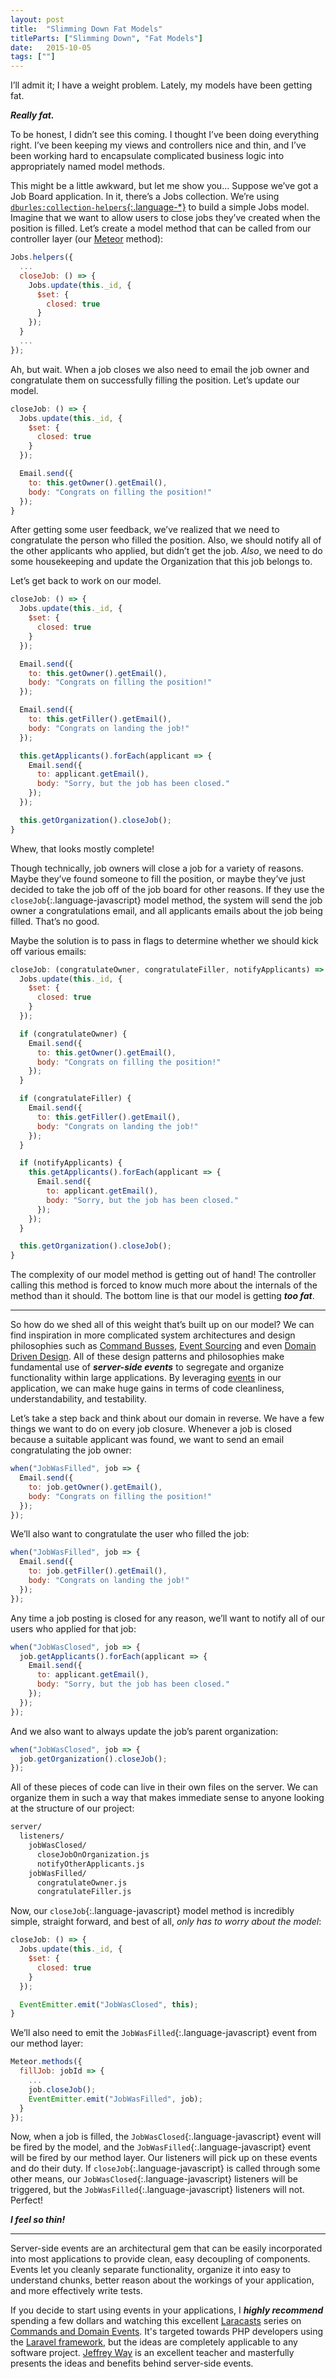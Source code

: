 ```yaml
---
layout: post
title:  "Slimming Down Fat Models"
titleParts: ["Slimming Down", "Fat Models"]
date:   2015-10-05
tags: [""]
---
```


I’ll admit it; I have a weight problem. Lately, my models have been getting fat.

___Really fat.___

To be honest, I didn’t see this coming. I thought I’ve been doing everything right. I’ve been keeping my views and controllers nice and thin, and I’ve been working hard to encapsulate complicated business logic into appropriately named model methods.

This might be a little awkward, but let me show you... Suppose we’ve got a Job Board application. In it, there’s a Jobs collection. We’re using [`dburles:collection-helpers`{:.language-*}](https://github.com/dburles/meteor-collection-helpers) to build a simple Jobs model. Imagine that we want to allow users to close jobs they’ve created when the position is filled. Let’s create a model method that can be called from our controller layer (our [Meteor](https://www.meteor.com/) method):

~~~ javascript
Jobs.helpers({
  ...
  closeJob: () => {
    Jobs.update(this._id, {
      $set: {
        closed: true
      }
    });
  }
  ...
});
~~~

Ah, but wait. When a job closes we also need to email the job owner and congratulate them on successfully filling the position. Let’s update our model.

~~~ javascript
closeJob: () => {
  Jobs.update(this._id, {
    $set: {
      closed: true
    }
  });

  Email.send({
    to: this.getOwner().getEmail(),
    body: "Congrats on filling the position!"
  });
}
~~~

After getting some user feedback, we’ve realized that we need to congratulate the person who filled the position. Also, we should notify all of the other applicants who applied, but didn’t get the job. _Also_, we need to do some housekeeping and update the Organization that this job belongs to.

Let’s get back to work on our model.

~~~ javascript
closeJob: () => {
  Jobs.update(this._id, {
    $set: {
      closed: true
    }
  });

  Email.send({
    to: this.getOwner().getEmail(),
    body: "Congrats on filling the position!"
  });

  Email.send({
    to: this.getFiller().getEmail(),
    body: "Congrats on landing the job!"
  });

  this.getApplicants().forEach(applicant => {
    Email.send({
      to: applicant.getEmail(),
      body: "Sorry, but the job has been closed."
    });
  });

  this.getOrganization().closeJob();
}
~~~

Whew, that looks mostly complete!

Though technically, job owners will close a job for a variety of reasons. Maybe they’ve found someone to fill the position, or maybe they’ve just decided to take the job off of the job board for other reasons. If they use the `closeJob`{:.language-javascript} model method, the system will send the job owner a congratulations email, and all applicants emails about the job being filled. That’s no good.

Maybe the solution is to pass in flags to determine whether we should kick off various emails:

~~~ javascript
closeJob: (congratulateOwner, congratulateFiller, notifyApplicants) => {
  Jobs.update(this._id, {
    $set: {
      closed: true
    }
  });

  if (congratulateOwner) {
    Email.send({
      to: this.getOwner().getEmail(),
      body: "Congrats on filling the position!"
    });
  }

  if (congratulateFiller) {
    Email.send({
      to: this.getFiller().getEmail(),
      body: "Congrats on landing the job!"
    });
  }

  if (notifyApplicants) {
    this.getApplicants().forEach(applicant => {
      Email.send({
        to: applicant.getEmail(),
        body: "Sorry, but the job has been closed."
      });
    });
  }

  this.getOrganization().closeJob();
}
~~~

The complexity of our model method is getting out of hand! The controller calling this method is forced to know much more about the internals of the method than it should. The bottom line is that our model is getting ___too fat___.

<hr/>

So how do we shed all of this weight that’s built up on our model? We can find inspiration in more complicated system architectures and design philosophies such as [Command Busses](http://laravel.com/docs/5.0/bus), [Event Sourcing](http://martinfowler.com/eaaDev/EventSourcing.html) and even [Domain Driven Design](http://martinfowler.com/tags/domain%20driven%20design.html). All of these design patterns and philosophies make fundamental use of ___server-side events___ to segregate and organize functionality within large applications. By leveraging [events](https://nodejs.org/api/events.html) in our application, we can make huge gains in terms of code cleanliness, understandability, and testability.

Let’s take a step back and think about our domain in reverse. We have a few things we want to do on every job closure. Whenever a job is closed because a suitable applicant was found, we want to send an email congratulating the job owner:

~~~ javascript
when("JobWasFilled", job => {
  Email.send({
    to: job.getOwner().getEmail(),
    body: "Congrats on filling the position!"
  });
});
~~~

We’ll also want to congratulate the user who filled the job:

~~~ javascript
when("JobWasFilled", job => {
  Email.send({
    to: job.getFiller().getEmail(),
    body: "Congrats on landing the job!"
  });
});
~~~

Any time a job posting is closed for any reason, we’ll want to notify all of our users who applied for that job:

~~~ javascript
when("JobWasClosed", job => {
  job.getApplicants().forEach(applicant => {
    Email.send({
      to: applicant.getEmail(),
      body: "Sorry, but the job has been closed."
    });
  });
});
~~~

And we also want to always update the job’s parent organization:

~~~ javascript
when("JobWasClosed", job => {
  job.getOrganization().closeJob();
});
~~~

All of these pieces of code can live in their own files on the server. We can organize them in such a way that makes immediate sense to anyone looking at the structure of our project:

~~~ bash
server/
  listeners/
    jobWasClosed/
      closeJobOnOrganization.js
      notifyOtherApplicants.js
    jobWasFilled/
      congratulateOwner.js
      congratulateFiller.js
~~~

Now, our `closeJob`{:.language-javascript} model method is incredibly simple, straight forward, and best of all, _only has to worry about the model_:

~~~ javascript
closeJob: () => {
  Jobs.update(this._id, {
    $set: {
      closed: true
    }
  });

  EventEmitter.emit("JobWasClosed", this);
}
~~~

We’ll also need to emit the `JobWasFilled`{:.language-javascript} event from our method layer:

~~~ javascript
Meteor.methods({
  fillJob: jobId => {
    ...
    job.closeJob();
    EventEmitter.emit("JobWasFilled", job);
  }
});
~~~

Now, when a job is filled, the `JobWasClosed`{:.language-javascript} event will be fired by the model, and the `JobWasFilled`{:.language-javascript} event will be fired by our method layer. Our listeners will pick up on these events and do their duty. If `closeJob`{:.language-javascript} is called through some other means, our `JobWasClosed`{:.language-javascript} listeners will be triggered, but the `JobWasFilled`{:.language-javascript} listeners will not. Perfect!

___I feel so thin!___

<hr/>

Server-side events are an architectural gem that can be easily incorporated into most applications to provide clean, easy decoupling of components. Events let you cleanly separate functionality, organize it into easy to understand chunks, better reason about the workings of your application, and more effectively write tests.

If you decide to start using events in your applications, I ___highly recommend___ spending a few dollars and watching this excellent [Laracasts](https://laracasts.com/) series on [Commands and Domain Events](https://laracasts.com/series/commands-and-domain-events). It's targeted towards PHP developers using the [Laravel framework](http://laravel.com/), but the ideas are completely applicable to any software project. [Jeffrey Way](https://twitter.com/jeffrey_way) is an excellent teacher and masterfully presents the ideas and benefits behind server-side events.